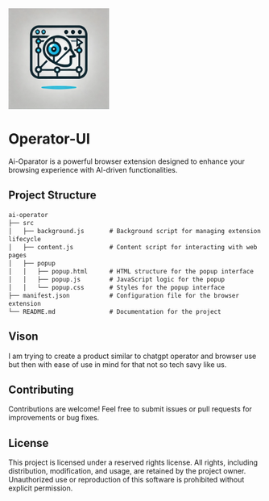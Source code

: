 <img src="logo.png" alt="Logo" width="200" />

# Operator-UI 

Ai-Oparator is a powerful browser extension designed to enhance your browsing experience with AI-driven functionalities.


## Project Structure

```
ai-operator
├── src
│   ├── background.js       # Background script for managing extension lifecycle
│   ├── content.js          # Content script for interacting with web pages
│   ├── popup
│   │   ├── popup.html      # HTML structure for the popup interface
│   │   ├── popup.js        # JavaScript logic for the popup
│   │   └── popup.css       # Styles for the popup interface
├── manifest.json           # Configuration file for the browser extension
└── README.md               # Documentation for the project
```
## Vison
I am trying to create a product similar to chatgpt operator and browser use but then with ease of use in mind for that not so tech savy like us.
## Contributing

Contributions are welcome! Feel free to submit issues or pull requests for improvements or bug fixes.

## License

This project is licensed under a reserved rights license. All rights, including distribution, modification, and usage, are retained by the project owner. Unauthorized use or reproduction of this software is prohibited without explicit permission.

